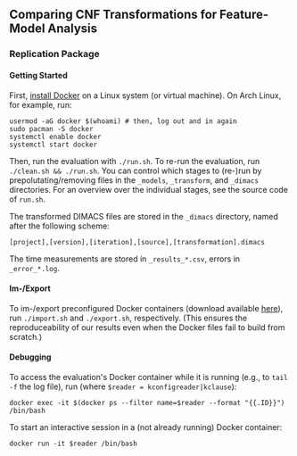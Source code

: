 ## Comparing CNF Transformations for Feature-Model Analysis

### Replication Package

#### Getting Started

First, [install Docker](https://docs.docker.com/get-docker/) on a Linux system (or virtual machine). On Arch Linux, for example, run:

```
usermod -aG docker $(whoami) # then, log out and in again
sudo pacman -S docker
systemctl enable docker
systemctl start docker
```

Then, run the evaluation with `./run.sh`.
To re-run the evaluation, run `./clean.sh && ./run.sh`.
You can control which stages to (re-)run by prepolutating/removing files in the `_models`, `_transform`, and `_dimacs` directories.
For an overview over the individual stages, see the source code of `run.sh`.

The transformed DIMACS files are stored in the `_dimacs` directory, named after the following scheme:

```
[project],[version],[iteration],[source],[transformation].dimacs
```

The time measurements are stored in `_results_*.csv`, errors in `_error_*.log`.

#### Im-/Export

To im-/export preconfigured Docker containers (download available [here](https://github.com/ekuiter/comparing-cnf-transformations/releases)), run `./import.sh` and `./export.sh`, respectively.
(This ensures the reproduceability of our results even when the Docker files fail to build from scratch.)

#### Debugging

To access the evaluation's Docker container while it is running (e.g., to `tail -f` the log file), run (where `$reader = kconfigreader|kclause`):

```
docker exec -it $(docker ps --filter name=$reader --format "{{.ID}}") /bin/bash
```

To start an interactive session in a (not already running) Docker container:

```
docker run -it $reader /bin/bash
```